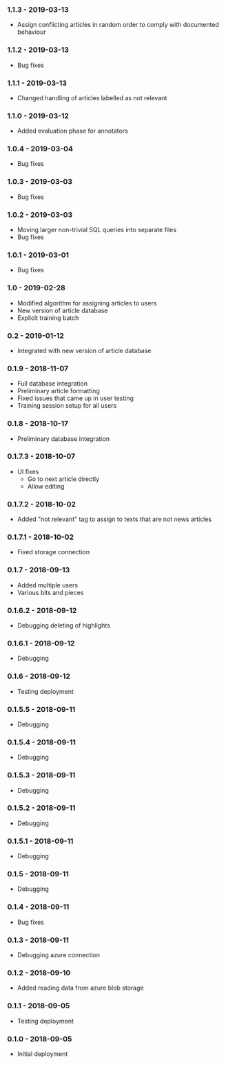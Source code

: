 ### 1.1.3 - 2019-03-13
* Assign conflicting articles in random order to comply with documented behaviour

### 1.1.2 - 2019-03-13
* Bug fixes

### 1.1.1 - 2019-03-13
* Changed handling of articles labelled as not relevant

### 1.1.0 - 2019-03-12
* Added evaluation phase for annotators

### 1.0.4 - 2019-03-04
* Bug fixes

### 1.0.3 - 2019-03-03
* Bug fixes

### 1.0.2 - 2019-03-03
* Moving larger non-trivial SQL queries into separate files
* Bug fixes

### 1.0.1 - 2019-03-01
* Bug fixes

### 1.0 - 2019-02-28
* Modified algorithm for assigning articles to users
* New version of article database
* Explicit training batch

### 0.2 - 2019-01-12
* Integrated with new version of article database

### 0.1.9 - 2018-11-07
* Full database integration
* Preliminary article formatting
* Fixed issues that came up in user testing
* Training session setup for all users

### 0.1.8 - 2018-10-17
* Preliminary database integration

### 0.1.7.3 - 2018-10-07
* UI fixes
    * Go to next article directly
    * Allow editing

### 0.1.7.2 - 2018-10-02
* Added "not relevant" tag to assign to texts that are not news articles

### 0.1.7.1 - 2018-10-02
* Fixed storage connection

### 0.1.7 - 2018-09-13
* Added multiple users
* Various bits and pieces

### 0.1.6.2 - 2018-09-12
* Debugging deleting of highlights

### 0.1.6.1 - 2018-09-12
* Debugging

### 0.1.6 - 2018-09-12
* Testing deployment

### 0.1.5.5 - 2018-09-11
* Debugging

### 0.1.5.4 - 2018-09-11
* Debugging

### 0.1.5.3 - 2018-09-11
* Debugging

### 0.1.5.2 - 2018-09-11
* Debugging

### 0.1.5.1 - 2018-09-11
* Debugging

### 0.1.5 - 2018-09-11
* Debugging

### 0.1.4 - 2018-09-11
* Bug fixes

### 0.1.3 - 2018-09-11
* Debugging azure connection

### 0.1.2 - 2018-09-10
* Added reading data from azure blob storage

### 0.1.1 - 2018-09-05
* Testing deployment

### 0.1.0 - 2018-09-05
* Initial deployment
